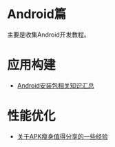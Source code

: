 # Android篇
主要是收集Android开发教程。




# 应用构建
- [Android安装包相关知识汇总](https://mp.weixin.qq.com/s?__biz=MzAwNDY1ODY2OQ==&mid=208008519&idx=1&sn=278b7793699a654b51588319b15b3013&scene=0&key=2877d24f51fa5384d1818a34950f05e69c961140f64ec7a352660de1f83fe638de5d1b650d974e26885ea9aeaa6a7357&ascene=0&uin=MTcyMzY3MDAw&devicetype=iMac+MacBookPro11%2C1+OSX+OSX+10.10.5+build(14F27)&version=11020201&pass_ticket=G4gO2B7BJ4dgfeZS%2B5haf8KcX0Pqz5W5TOTgRcMyfUU%3D)



# 性能优化
- [关于APK瘦身值得分享的一些经验](http://www.jianshu.com/p/bd90dee57ad0)
